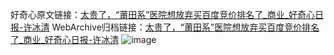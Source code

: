 好奇心原文链接：[太贵了，“莆田系”医院想放弃买百度竞价排名了_商业_好奇心日报-许冰清](https://www.qdaily.com/articles/7811.html)
WebArchive归档链接：[太贵了，“莆田系”医院想放弃买百度竞价排名了_商业_好奇心日报-许冰清](http://web.archive.org/web/20170429044906/http://www.qdaily.com:80/articles/7811.html)
![image](http://ww3.sinaimg.cn/large/007d5XDply1g3wjzjkkd2j30u03q4b29)
